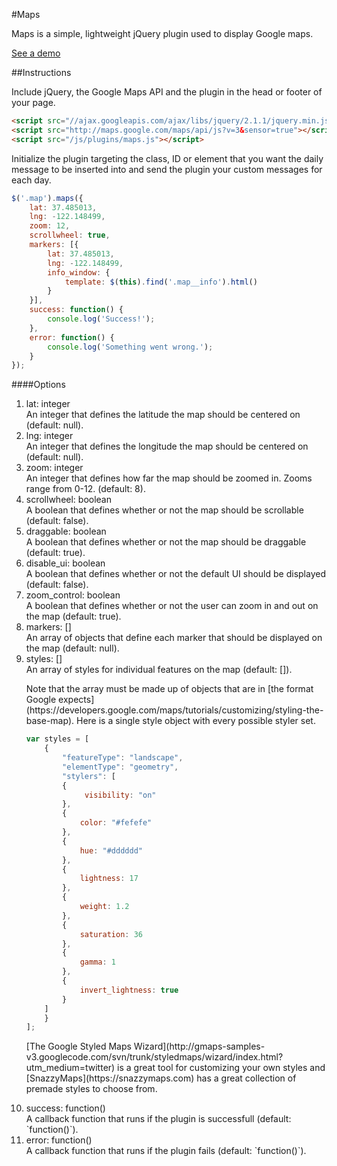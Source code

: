 #Maps

Maps is a simple, lightweight jQuery plugin used to display Google maps.

<a href="http://michael-lynch.github.io/maps/" target="_blank">See a demo</a>

##Instructions

Include jQuery, the Google Maps API and the plugin in the head or footer of your page.

```html
<script src="//ajax.googleapis.com/ajax/libs/jquery/2.1.1/jquery.min.js"></script>
<script src="http://maps.google.com/maps/api/js?v=3&sensor=true"></script>
<script src="/js/plugins/maps.js"></script>
```
    
Initialize the plugin targeting the class, ID or element that you want the daily message to be inserted into and send the plugin your custom messages for each day. 

```js
$('.map').maps({
	lat: 37.485013,
	lng: -122.148499,
	zoom: 12,
	scrollwheel: true,
	markers: [{
		lat: 37.485013,
		lng: -122.148499,
		info_window: {
			template: $(this).find('.map__info').html()
		}
	}],
	success: function() {
	    console.log('Success!');
	},
	error: function() {
	    console.log('Something went wrong.');
	}		
});
```
	
####Options

<ol>

<li>
lat: integer
<br />An integer that defines the latitude the map should be centered on (default: null).
</li>

<li>
lng: integer
<br />An integer that defines the longitude the map should be centered on (default: null).
</li>

<li>
zoom: integer
<br />An integer that defines how far the map should be zoomed in. Zooms range from 0-12. (default: 8).
</li>

<li>
scrollwheel: boolean
<br />A boolean that defines whether or not the map should be scrollable (default: false).
</li>

<li>
draggable: boolean
<br />A boolean that defines whether or not the map should be draggable (default: true).
</li>

<li>
disable_ui: boolean
<br />A boolean that defines whether or not the default UI should be displayed (default: false).
</li>

<li>
zoom_control: boolean
<br />A boolean that defines whether or not the user can zoom in and out on the map (default: true).
</li>

<li>
markers: []
<br />An array of objects that define each marker that should be displayed on the map (default: null).
</li>

<li>
styles: []
<br />An array of styles for individual features on the map (default: []).
<p>Note that the array must be made up of objects that are in [the format Google expects](https://developers.google.com/maps/tutorials/customizing/styling-the-base-map). Here is a single style object with every possible styler set.</p>

```js
var styles = [
	{
    	"featureType": "landscape",
    	"elementType": "geometry",
    	"stylers": [
    	{
           	 visibility: "on"
        },
        {
            color: "#fefefe"
        },
        {
            hue: "#dddddd"
        },
        {
            lightness: 17
        },
        {
            weight: 1.2
        },
        {
            saturation: 36
        },
        {
            gamma: 1
        },
        {
            invert_lightness: true
        }
    ]
	}
];
```

<p>[The Google Styled Maps Wizard](http://gmaps-samples-v3.googlecode.com/svn/trunk/styledmaps/wizard/index.html?utm_medium=twitter) is a great tool for customizing your own styles and [SnazzyMaps](https://snazzymaps.com) has a great collection of premade styles to choose from.</p>

</li>

<li>success: function()
<br />A callback function that runs if the plugin is successfull (default: `function()`). 
</li>

<li>error: function()
<br />A callback function that runs if the plugin fails (default: `function()`). 
</li>

</ol>		